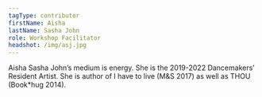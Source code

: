 ```yaml
---
tagType: contributor
firstName: Aisha
lastName: Sasha John
role: Workshop Facilitator
headshot: /img/asj.jpg
---
```

Aisha Sasha John’s medium is energy. She is the 2019-2022 Dancemakers’ Resident Artist. She is author of I have to live (M&S 2017) as well as THOU (Book*hug 2014).
